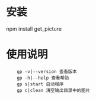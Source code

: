 # 安装
npm install get_picture


# 使用说明
```
    gp -v|--version 查看版本
    gp -h|--help 查看帮助
    gp s|start 启动程序
    gp c|clean 清空输出目录中的图片
```